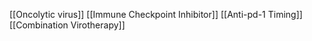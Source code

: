 [[Oncolytic virus]]
[[Immune Checkpoint Inhibitor]]
[[Anti-pd-1 Timing]]
[[Combination Virotherapy]]
